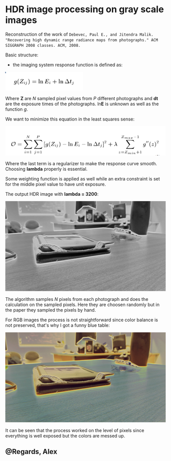 # HDR image processing on gray scale images

Reconstruction of the work of `Debevec, Paul E., and Jitendra Malik. "Recovering high dynamic range radiance maps from photographs." ACM SIGGRAPH 2008 classes. ACM, 2008.`

Basic structure:

* the imaging system response function is defined as:

![image response function](./g.png)

Where **Z** are *N* sampled pixel values from *P* different photographs and **dt** are the exposure times of the photographs. ln**E** is unknown as well as the function *g*.

We want to minimize this equation in the least squares sense:

![least squares optimization](./lstsqrs.png)

Where the last term is a regularizer to make the response curve smooth. Choosing **lambda** properly is essential.

Some weighting function is applied as well while an extra constraint is set for the middle pixel value to have unit exposure.

The output HDR image with **lambda = 3200**:

![hdr grey](./output/hdr.png)

The algorithm samples *N* pixels from each photograph and does the calculation on the sampled pixels. Here they are choosen randomly but in the paper they sampled the pixels by hand.

For RGB images the process is not straightforward since color balance is not preserved, that's why I got a funny blue table:

![hdr color](./output/hdr_color.png)

It can be seen that the process worked on the level of pixels since everything is well exposed but the colors are messed up.

## @Regards, Alex